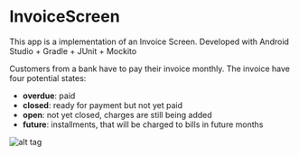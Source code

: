 # InvoiceScreen
This app is a implementation of an Invoice Screen. Developed with Android Studio + Gradle + JUnit + Mockito

Customers from a bank have to pay their invoice monthly. The invoice have four potential states: 

- **overdue**: paid
- **closed**: ready for payment but not yet paid
- **open**: not yet closed, charges are still being added
- **future**: installments, that will be charged to bills in future months

![alt tag](https://i.imgur.com/Ww9V5in.png)

